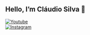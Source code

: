 ## Hello, I’m Cláudio Silva 👋

[![Youtube](https://img.shields.io/badge/YouTube-FF0000?style=for-the-badge&logo=youtube&logoColor=white)](https://www.youtube.com/@kiureeex_007)                      
    [![Instagram](https://img.shields.io/badge/Instagram-E4405F?style=for-the-badge&logo=instagram&logoColor=white)](https://www.instagram.com/_claudeeex_07/)  
